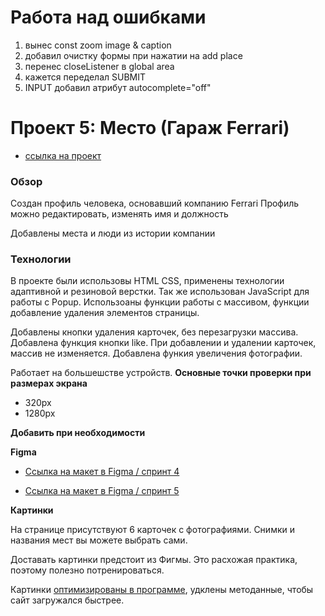 # Работа над ошибками
1. вынес const zoom image & caption
2. добавил очистку формы при нажатии на add place
3. перенес closeListener в global area
4. кажется переделал SUBMIT
5. INPUT добавил атрибут autocomplete="off"

# Проект 5: Место (Гараж Ferrari)

* [ссылка на проект](https://pavel-khokhlov.github.io/mesto/)

### Обзор
Создан профиль человека, основавший компанию Ferrari
Профиль можно редактировать, изменять имя и должность

Добавлены места и люди из истории компании

### Технологии
В проекте были использовы HTML CSS, применены технологии адаптивной и резиновой верстки. Так же использован JavaScript для работы с Popup. Использоаны функции работы с массивом, функции добавление удаления элементов страницы.

Добавлены кнопки удаления карточек, без перезагрузки массива.
Добавлена функция кнопки like.
При добавлении и удалении карточек, массив не изменяется.
Добавлена функия увеличения фотографии.

Работает на большешстве устройств.
**Основные точки проверки при размерах экрана**
* 320px 
* 1280px

**Добавить при необходимости**


**Figma**

* [Ссылка на макет в Figma / спринт 4](https://www.figma.com/file/StZjf8HnoeLdiXS7dYrLAh/JavaScript.-Sprint-4)

* [Ссылка на макет в Figma / спринт 5](https://www.figma.com/file/nlYpT4VhFiwimn2YlncrcF/JavaScript.-Sprint-5?node-id=0%3A1)


**Картинки**

На странице присутствуют 6 карточек с фотографиями. Снимки и названия мест вы можете выбрать сами.

Доставать картинки предстоит из Фигмы. Это расхожая практика, поэтому полезно потренироваться.

Картинки [оптимизированы в программе](XnViewer), удклены методанные, чтобы сайт загружался быстрее.
